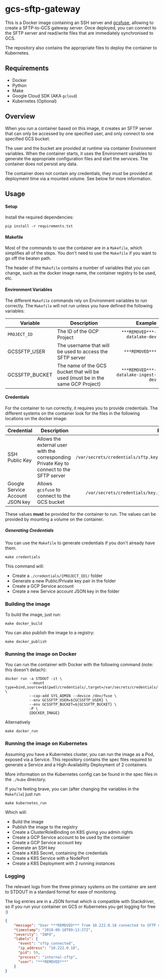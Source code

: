 # gcs-sftp-gateway

This is a Docker image containing an SSH server and [gcsfuse](https://cloud.google.com/storage/docs/gcs-fuse), allowing to create a SFTP-to-GCS gateway server. Once deployed, you can connect to the SFTP server and read/write files that are immediately synchronised to GCS.

The repository also contains the appropriate files to deploy the container to Kubernetes.

## Requirements

- Docker
- Python
- Make
- Google Cloud SDK (AKA `gcloud`)
- Kubernetes (Optional)

## Overview

When you run a container based on this image, it creates an SFTP server that can only be accessed by one specified user, and only connect to one specified GCS bucket.

The user and the bucket are provided at runtime via container Environment variables. When the container starts, it uses the Environment variables to generate the appropriate configuration files and start the services. The container does not persist any data.

The container does not contain any credentials, they must be provided at deployment time via a mounted volume. See below for more information.

## Usage

#### Setup

Install the required dependencies:

```
pip install -r requirements.txt
```

#### Makefile
Most of the commands to use the container are in a `Makefile`, which simplifies all of the steps. You don't need to use the `Makefile` if you want to go off the beaten path.

The header of the `Makefile` contains a number of variables that you can change, such as the docker image name, the container registry to be used, etc.

#### Environment Variables
The different `Makefile` commands rely on Environment variables to run correctly. The `Makefile` will not run unless you have defined the following variables:

| Variable | Description | Example |
| --- | --- | ---: |
| `PROJECT_ID `| The ID of the GCP Project | `***REMOVED***-datalake-dev` |
| GCSSFTP_USER | The username that will be used to access the SFTP server | `***REMOVED***` |
| GCSSFTP_BUCKET | The name of the GCS bucket that will be used (must be in the same GCP Project) | `***REMOVED***-datalake-ingest-dev` |

#### Credentials

For the container to run correctly, it requires you to provide credentials. The different systems on the container look for the files in the following locations on the docker image:

| Credential | Description |Path |
| --- | --- | ---: |
| SSH Public Key| Allows the external user with the corresponding Private Key to connect to the SFTP server | `/var/secrets/credentials/sftp.key.pub` |
| Google Service Account JSON key | Allows `gcsfuse` to connect to the GCS bucket | `/var/secrets/credentials/key.json` |

These values **must** be provided for the container to run. The values can be provided by mounting a volume on the container.

##### Generating Credentials

You can use the `Makefile` to generate credentials if you don't already have them.

```
make credentials
```

This command will:

- Create a `./credentials/{PROJECT_ID}/` folder
- Generate a new Public/Private key pair in the folder
- Create a GCP Service account
- Create a new Service account JSON key in the folder

### Building the image
To build the image, just run:

```
make docker_build
```

You can also publish the image to a registry:

```
make docker_publish
```

### Running the image on Docker

You can run the container with Docker with the following command (note: this doesn't detach):

```
docker run -a STDOUT -it \
           --mount type=bind,source=$$(pwd)/credentials/,target=/var/secrets/credentials/ \
           --cap-add SYS_ADMIN --device /dev/fuse \
           --env GCSSFTP_USER=${GCSSFTP_USER} \
           --env GCSSFTP_BUCKET=${GCSSFTP_BUCKET} \
           -P \
           {DOCKER_IMAGE}

```

Alternatively

```
make docker_run
```
### Running the image on Kubernetes

Assuming you have a Kubernetes cluster, you can run the image as a Pod, exposed via a Service. This repository contains the spec files required to generate a Service and a High-Availability Deployment of 2 containers.

More information on the Kubernetes config can be found in the spec files in the `./kube` directory.

If you're feeling brave, you can (after changing the variables in the `Makefile`) just run

```
make kubernetes_run
```

Which will:

- Build the image
- Publish the image to the registry
- Create a ClusterRoleBinding on K8S giving you admin rights
- Create a GCP Service account to be used by the container
- Create a GCP Service account key
- Generate an SSH key
- Create a K8S Secret, containing the credentials
- Create a K8S Service with a NodePort
- Create a K8S Deployment with 2 running instances

### Logging

The relevant logs from the three primary systems on the container are sent to STDOUT in a standard format for ease of monitoring.

The log entries are in a JSON format which is compatible with Stackdriver, so if you run your container on GCS or Kubernetes you get logging for free :)

```json
{
    "message": "User ***REMOVED*** from 10.222.0.18 connected to SFTP subsystem",
    "timestamp": "2018-09-18T09:13:37Z",
    "severity": "INFO",
    "labels": {
      "event": "sftp_connected",    
      "ip_address": "10.222.0.18",
      "pid": 59,
      "process": "internal-sftp",    
      "user": "***REMOVED***"    
    }
}
```
